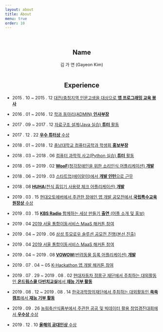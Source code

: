 ```yaml
---
layout: about
title: About
menu: true
order: 10
---
```


<br>

<center><h2>Name</h2>김 가 연 (Gayeon Kim)</center>

<br>

<span class="page-divider">
  <span class="one"></span>
  <span class="two"></span>
</span>

<h2><center>Experience</center></h2>

* 2015 . 10 ~ 2015 . 12 <a href="#Volunteer">대전/충청지역 인문고생을 대상으로 **앱 프로그래밍 교육 봉사**</a>

* 2016 . 01 ~ 2016 . 12 <a href="#Activity">학과 동아리(ADMIN) **인사부장**</a>

* 2017 . 09 ~ 2017 . 12 <a href="#JPI">자료구조 설계(Java 실습) **튜터** 활동</a>

* 2017 . 12 . 22 <a href="#Award">**우수 튜터상** 수상</a>

* 2018 . 01 ~ 2018 . 12 <a href="#Activity">충남대학교 컴퓨터공학과 학생회 **홍보부장**</a>

* 2018 . 03 ~ 2018 . 06 <a href="#JPI">컴퓨터 과학적 사고(Python 실습) **튜터** 활동</a>

* 2018 . 05 ~ 2019 . 02 <a href="#woof">**WooF**(청각장애인을 위한 소리인식 어플리케이션) **개발**</a>

* 2018 . 06 ~ 2019 . 03 <a href="#woof">스타트업(에이알이)에서 **개발 인턴**으로 근무</a>

* 2018 . 08 <a href="#huha">**HUHA**(천식 흡입기 사용량 체크 어플리케이션) **개발**</a>

* 2019 . 03 . 15 <a href="#woof">현대오토에버에서 주관한 장애인 앱 개발 공모전에서 **국립특수교육원장상** 수상</a>

* 2019 . 03 . 15 <a href="#woof">**KBS Radio** 함께하는 세상 만들기 **출연** (어플 소개 및 홍보)</a>

* 2019 . 04 <a href="#contest">2019 서울 통합이동서비스 MaaS 해커톤 참여</a>

* 2019 . 04 ~ 2019 . 06 <a href="#contest">삼성 투모로우 솔루션 공모전 진행(본선 진출)</a>

* 2019 . 04 <a href="#contest">2019 서울 통합이동서비스 MaaS 해커톤 참여</a>

* 2019 . 04 ~ 2019 . 08 <a href="#vowow">**VOWOW**(반려동물 등록 어플리케이션) **개발**</a>

* 2019 . 07 . 04 ~ 05 <a href="#contest">K-Hackathon 앱 개발 해커톤 참여</a>

* 2019 . 07 . 29 ~ 2019 . 08 . 02 <a href="#Volunteer">현대자동차 정몽구 재단에서 주최하는 대외활동인 **온드림스쿨 다빈치교실**에서 **재능 기부 활동**</a>

* 2019 . 08 . 12 ~ 2019 . 08 . 14 <a href="#Volunteer">한국과학창의재단에서 주최하는 대외활동인 **쏙쏙캠프**에서 **재능 기부 활동**</a>

* 2019 . 09 . 26 <a href="#vowow">농림축산식품부에서 주관한 공공 및 빅데이터 활용 창업경진대회에서 **우수상** 수상</a>

* 2019 . 12 . 10 <a href="#Award">**올해의 공대인상** 수상</a>